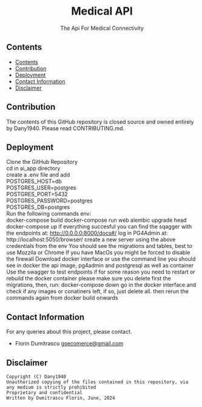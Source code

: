 <h1 align="center">Medical API</h1>
<p align="center">The Api For Medical Connectivity</p>

## Contents

- [Contents](#contents)
- [Contribution](#contribution)
- [Deployment](#deployment)
- [Contact Information](#contact-information)
- [Disclaimer](#disclaimer)


## Contribution

The contents of this GitHub repository is closed source and owned entirely by Dany1940.  Please read CONTRIBUTING.md.

## Deployment

Clone the GitHub Repository <br />
cd in ai_app directory <br />
create a .env file and add <br />
POSTGRES_HOST=db <br />
POSTGRES_USER=postgres <br />
POSTGRES_PORT=5432 <br />
POSTGRES_PASSWORD=postgres <br />
POSTGRES_DB=postgres <br />
Run the following commands env: <br />
 docker-compose build
 docker-compose run web alembic upgrade head
 docker-compose up
if everything succesful you can find the sqagger with the endpoints at:
http://0.0.0.0:8000/docs#/
log in PG4Admin at:
http://localhost:5050/browser/
create a new server using the above credentials from the env
You should see the migrations and tables, best to use Mozzila or Chrome
If you have MacOs you might be forced to disable the firewall
Download docker interface or use the command line
you should see in docker the api image, pg4admin and postgresql as well as container
Use the swagger to test endpoints
if for some reason you need to restart or rebuild the docker container
please make sure you delete first the migrations, then,  run:
docker-compose down
go in the docker interface and check if any images or conatiners left, if so, just delete all.
then rerun the commands again from docker build onwards









## Contact Information

For any queries about this project, please contact.

- Florin Dumitrascu <gsecomerce@gmail.com>

## Disclaimer

```
Copyright (C) Dany1940
Unauthorized copying of the files contained in this repository, via any medium is strictly prohibited
Proprietary and confidential
Written by Dumitrascu Florin, June, 2024
```

